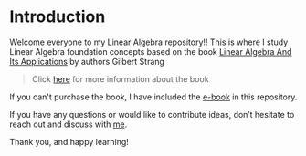 # Introduction
Welcome everyone to my Linear Algebra repository!! This is where I study Linear Algebra foundation concepts based on the book [Linear Algebra And Its Applications](https://www.amazon.com/Linear-Algebra-Its-Applications-4th/dp/0030105676) by authors Gilbert Strang

> Click [here](https://www.amazon.com/Linear-Algebra-Its-Applications-4th/dp/0030105676) for more information about the book

If you can't purchase the book, I have included the [e-book](https://github.com/VuongMinhTuan/Linear-Algebra/blob/master/Linear_Algebra_and_Its_Application.pdf) in this repository.

If you have any questions or would like to contribute ideas, don’t hesitate to reach out and discuss with [me](https://github.com/VuongMinhTuan/VuongMinhTuan).

Thank you, and happy learning!